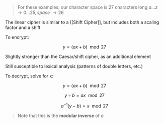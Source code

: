 > For these examples, our character space is 27 characters long $a\dots z \rightarrow 0\dots 25, space \ \rightarrow 26$

The linear cipher is similar to a [[Shift Cipher]], but includes both a scaling factor and a shift

To encrypt:

$$y = (ax + b) \mod{27}$$

Slightly stronger than the Caesar/shift cipher, as an additional element

Still susceptible to lexical analysis (patterns of double letters, etc.)

To decrypt, solve for x:


$$y = (ax + b) \mod{27}$$

$$y -b = ax \mod{27}$$

$$a^{-1}(y -b) = x \mod{27}$$

> Note that this is the **modular inverse** of $a$

